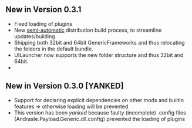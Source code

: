 ## New in Version 0.3.1
- Fixed loading of plugins
- New [semi-automatic](https://github.com/AndrasteFramework/andraste-distribution-builder) distribution build process, to streamline updates/building
- Shipping both 32bit and 64bit GenericFrameworks and thus relocating the folders in the default bundle.
- UILauncher now supports the new folder structure and thus 32bit and 64bit.
- 
## New in Version 0.3.0 [YANKED]
- Support for declaring explicit dependencies on other mods and builtin features => otherwise loading will be prevented
- This version has been _yanked_ because faulty (incomplete) .config files (Andraste.Payload.Generic.dll.config) prevented the loading of plugins
